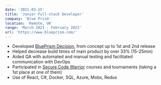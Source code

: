 ```yaml
---
date: '2021-03-15'
title: 'Junior Full-stack Developer'
company: 'Blue Prism'
location: 'Remote, UK'
range: 'March 2021 - February 2022'
url: 'https://www.blueprism.com/'
---
```


- Developed [BluePrism Decision](https://www.blueprism.com/products/blue-prism-decision/), from concept up to 1st and 2nd release
- Helped decrease build times of main product by over 33% (15-25min)
- Aided QA with automated and manual testing and facilitated communication with DevOps
- Participated in [Secure Code Warrior](https://www.securecodewarrior.com/) courses and tournaments (taking a 1st place at one of them)
- Use of React, C#, Docker, SQL, Azure, Mobx, Redux
